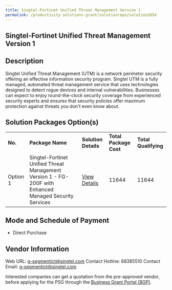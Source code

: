 ```yaml
---
title: Singtel-Fortinet Unified Threat Management Version 1
permalink: /productivity-solutions-grant/solutionrepo/solution2654
---
```


## Singtel-Fortinet Unified Threat Management Version 1

## Description

Singtel Unified Threat Management (UTM) is a network perimeter security offering an effective information security program. Singtel UTM is a fully managed, automated threat management service that uses technologies designed to detect rogue devices and internal vulnerabilities. Businesses can expect to enjoy round-the-clock security coverage from experienced security experts and ensures that security policies offer maximum protection against threats you don't even know about.

## Solution Packages Option(s)

<table>
<tr>
<td><b>No.</b></td>
<td><b>Package Name</b></td>
<td><b>Solution Details</b></td>
<td><b>Total Package Cost</b></td>
<td><b>Total Qualifying</b></td>
</tr>
<tr>
<td>Option 1</td>
<td>Singtel-Fortinet Unified Threat Management Version 1 - FG-200F with Enhanced Managed Security Services</td>
<td><a href='https://www.gobusiness.gov.sg/images/psg/Singtel-Fortinet_20210430_Desensitised_Annex_3_Part_5.pdf'>View Details</a></td>
<td>11644</td>
<td>11644</td>
</tr>
</table>

## Mode and Schedule of Payment

 - Direct Purchase

## Vendor Information

 Web URL: g-segmentict@singtel.com 
Contact Hotline: 68385510 
Contact Email: g-segmentict@singtel.com 


Interested companies can get a quotation from the pre-approved vendor, before applying for the PSG through the <a href='https://www.businessgrants.gov.sg/'>Business Grant Portal (BGP)</a>.

<script src="/jquery/resize-tables.js"></script>

